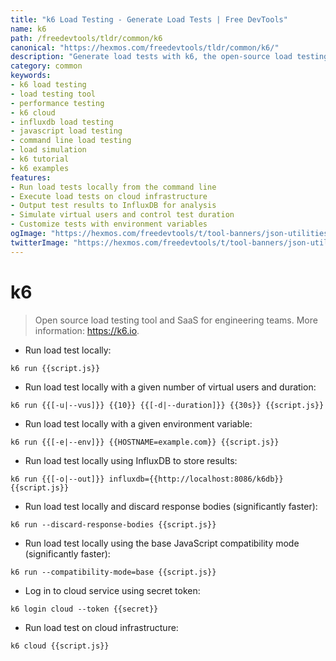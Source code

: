 ```yaml
---
title: "k6 Load Testing - Generate Load Tests | Free DevTools"
name: k6
path: /freedevtools/tldr/common/k6
canonical: "https://hexmos.com/freedevtools/tldr/common/k6/"
description: "Generate load tests with k6, the open-source load testing tool. Simulate user traffic and analyze performance metrics with ease. Free online tool, no registration required."
category: common
keywords:
- k6 load testing
- load testing tool
- performance testing
- k6 cloud
- influxdb load testing
- javascript load testing
- command line load testing
- load simulation
- k6 tutorial
- k6 examples
features:
- Run load tests locally from the command line
- Execute load tests on cloud infrastructure
- Output test results to InfluxDB for analysis
- Simulate virtual users and control test duration
- Customize tests with environment variables
ogImage: "https://hexmos.com/freedevtools/t/tool-banners/json-utilities-banner.png"
twitterImage: "https://hexmos.com/freedevtools/t/tool-banners/json-utilities-banner.png"
---
```


# k6

> Open source load testing tool and SaaS for engineering teams.
> More information: <https://k6.io>.

- Run load test locally:

`k6 run {{script.js}}`

- Run load test locally with a given number of virtual users and duration:

`k6 run {{[-u|--vus]}} {{10}} {{[-d|--duration]}} {{30s}} {{script.js}}`

- Run load test locally with a given environment variable:

`k6 run {{[-e|--env]}} {{HOSTNAME=example.com}} {{script.js}}`

- Run load test locally using InfluxDB to store results:

`k6 run {{[-o|--out]}} influxdb={{http://localhost:8086/k6db}} {{script.js}}`

- Run load test locally and discard response bodies (significantly faster):

`k6 run --discard-response-bodies {{script.js}}`

- Run load test locally using the base JavaScript compatibility mode (significantly faster):

`k6 run --compatibility-mode=base {{script.js}}`

- Log in to cloud service using secret token:

`k6 login cloud --token {{secret}}`

- Run load test on cloud infrastructure:

`k6 cloud {{script.js}}`
